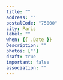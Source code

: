 ```yaml
---
title: ""
address: ""
postalCode: "75000"
city: Paris
label: ""
when: {{ .Date }}
Description: ""
photos: [""]
draft: true
important: false
association: ""
---
```


